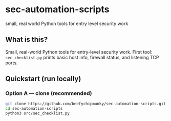 # sec-automation-scripts
small, real world Python tools for entry level security work
## What is this?
Small, real-world Python tools for entry-level security work. First tool: `sec_checklist.py` prints basic host info, firewall status, and listening TCP ports.

## Quickstart (run locally)
### Option A — clone (recommended)
```bash
git clone https://github.com/beefychipmunky/sec-automation-scripts.git
cd sec-automation-scripts
python3 src/sec_checklist.py
```
